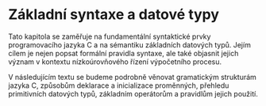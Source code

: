 # Základní syntaxe a datové typy
Tato kapitola se zaměřuje na fundamentální syntaktické prvky programovacího jazyka C a na sémantiku základních datových typů. Jejím cílem je nejen popsat formální pravidla syntaxe, ale také objasnit jejich význam v kontextu nízkoúrovňového řízení výpočetního procesu.

V následujícím textu se budeme podrobně věnovat gramatickým strukturám jazyka C, způsobům deklarace a inicializace proměnných, přehledu primitivních datových typů, základním operátorům a pravidlům jejich použití.